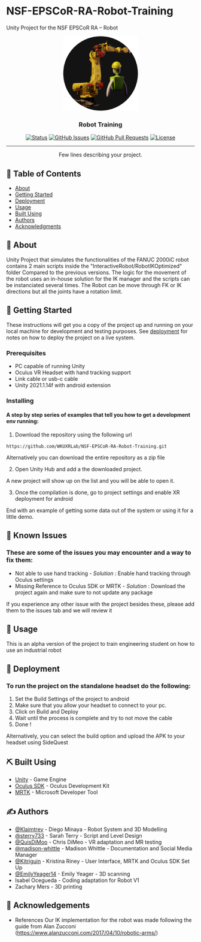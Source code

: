 # NSF-EPSCoR-RA-Robot-Training
Unity Project for the NSF EPSCoR RA – Robot
<p align="center">
  <a href="" rel="noopener">
 <img width=200px height=200px src="minionrobot.png" alt="Project logo"></a>
</p>

<h3 align="center">Robot Training</h3>

<div align="center">

  [![Status](https://img.shields.io/badge/status-active-success.svg)]() 
  [![GitHub Issues](https://img.shields.io/github/issues/kylelobo/The-Documentation-Compendium.svg)](https://github.com/WKUXRLab/NSF-EPSCoR-RA-Robot-Training/issues)
  [![GitHub Pull Requests](https://img.shields.io/github/issues-pr/kylelobo/The-Documentation-Compendium.svg)](https://github.com/WKUXRLab/NSF-EPSCoR-RA-Robot-Training/pulls)
  [![License](https://img.shields.io/badge/license-MIT-blue.svg)](/LICENSE)

</div>

---

<p align="center"> Few lines describing your project.
    <br> 
</p>

## 📝 Table of Contents
- [About](#about)
- [Getting Started](#getting_started)
- [Deployment](#deployment)
- [Usage](#usage)
- [Built Using](#built_using)
- [Authors](#authors)
- [Acknowledgments](#acknowledgement)

## 🧐 About <a name = "about"></a>
Unity Project that simulates the functionalities of the FANUC 2000iC robot contains 2 main scripts inside the "InteractiveRobot/RobotIKOptimized" folder
Compared to the previous versions. The logic for the movement of the robot uses an in-house solution for the IK manager and the scripts can be instanciated several times.
The Robot can be move through FK or IK directions but all the joints have a rotation limit.
## 🏁 Getting Started <a name = "getting_started"></a>
These instructions will get you a copy of the project up and running on your local machine for development and testing purposes. See [deployment](#deployment) for notes on how to deploy the project on a live system.

### Prerequisites

- PC capable of running Unity
- Oculus VR Headset with hand tracking support
- Link cable or usb-c cable
- Unity 2021.1.14f with android extension

### Installing
#### A step by step series of examples that tell you how to get a development env running:

1. Download the repository using the following url

```
https://github.com/WKUXRLab/NSF-EPSCoR-RA-Robot-Training.git
```
Alternatively you can download the entire repository as a zip file

2. Open Unity Hub and add a the downloaded project.

A new project will show up on the list and you will be able to open it.

3. Once the compilation is done, go to project settings and enable XR deployment for android

End with an example of getting some data out of the system or using it for a little demo.

## 🔧 Known Issues <a name = "tests"></a>
### These are some of the issues you may encounter and a way to fix them:

- Not able to use hand tracking - _Solution_ : Enable hand tracking through Oculus settings
- Missing Reference to Oculus SDK or MRTK - _Solution_ : Download the project again and make sure to not update any package

If you experience any other issue with the project besides these, please add them to the issues tab and we will review it

## 🎈 Usage <a name="usage"></a>
This is an alpha version of the project to train engineering student on how to use an industrial robot

## 🚀 Deployment <a name = "deployment"></a>
### To run the project on the standalone headset do the following:

1. Set the Build Settings of the project to android
2. Make sure that you allow your headset to connect to your pc.
3. Click on Build and Deploy
4. Wait until the process is complete and try to not move the cable
5. Done !


Alternatively, you can select the build option and upload the APK to your headset using SideQuest

## ⛏️ Built Using <a name = "built_using"></a>
- [Unity](https://unity.com/) - Game Engine
- [Oculus SDK](https://developer.oculus.com/) - Oculus Development Kit
- [MRTK](https://github.com/microsoft/MixedRealityToolkit-Unity) - Microsoft Developer Tool

## ✍️ Authors <a name = "authors"></a>
- [@Klaimtrev](https://github.com/Klaimtrev) - Diego Minaya - Robot System and 3D Modelling
- [@sterry733](https://github.com/sterry733) - Sarah Terry - Script and Level Design
- [@QuisDiMoo](https://github.com/QuisDiMoo) - Chris DiMeo - VR adaptation and MR testing
- [@madison-whittle](https://github.com/madison-whittle) - Madison Whittle - Documentation and Social Media Manager
- [@Kitriguin](https://github.com/Kitriguin) - Kristina Riney - User Interface, MRTK and Oculus SDK Set Up
- [@EmilyYeager14](https://github.com/EmilyYeager14) - Emily Yeager - 3D scanning
- Isabel Ocegueda - Coding adaptation for Robot V1
- Zachary Mers - 3D printing  


## 🎉 Acknowledgements <a name = "acknowledgement"></a>
- References
Our IK implementation for the robot was made following the guide from Alan Zucconi (https://www.alanzucconi.com/2017/04/10/robotic-arms/)
